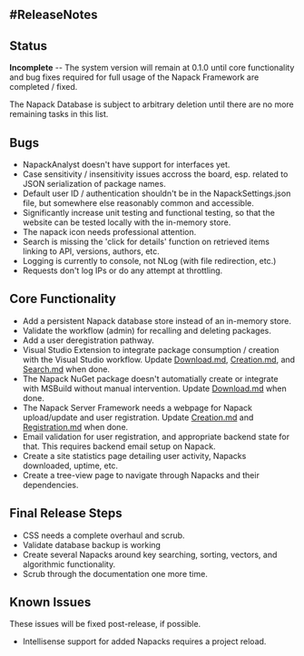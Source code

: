 #ReleaseNotes
-------------

Status
------
**Incomplete** -- The system version will remain at 0.1.0 until core functionality and bug fixes required for full usage of the Napack Framework are completed / fixed.

The Napack Database is subject to arbitrary deletion until there are no more remaining tasks in this list.

Bugs
----
* NapackAnalyst doesn't have support for interfaces yet.
* Case sensitivity / insensitivity issues accross the board, esp. related to JSON serialization of package names.
* Default user ID / authentication shouldn't be in the NapackSettings.json file, but somewhere else reasonably common and accessible.
* Significantly increase unit testing and functional testing, so that the website can be tested locally with the in-memory store.
* The napack icon needs professional attention.
* Search is missing the 'click for details' function on retrieved items linking to API, versions, authors, etc.
* Logging is currently to console, not NLog (with file redirection, etc.)
* Requests don't log IPs or do any attempt at throttling.

Core Functionality
------------------
* Add a persistent Napack database store instead of an in-memory store.
* Validate the workflow (admin) for recalling and deleting packages.
* Add a user deregistration pathway.
* Visual Studio Extension to integrate package consumption / creation with the Visual Studio workflow. Update [Download.md](./Download.md), [Creation.md](Creation.md), and [Search.md](./Search.md) when done.
* The Napack NuGet package doesn't automatially create or integrate with MSBuild without manual intervention. Update [Download.md](./Download.md) when done.
* The Napack Server Framework needs a webpage for Napack upload/update and user registration. Update [Creation.md](./Creation.md) and [Registration.md](Registration.md) when done.
* Email validation for user registration, and appropriate backend state for that. This requires backend email setup on Napack.
* Create a site statistics page detailing user activity, Napacks downloaded, uptime, etc.
* Create a tree-view page to navigate through Napacks and their dependencies.

Final Release Steps
-------------------
* CSS needs a complete overhaul and scrub.
* Validate database backup is working
* Create several Napacks around key searching, sorting, vectors, and algorithmic functionality.
* Scrub through the documentation one more time.

Known Issues
------------
These issues will be fixed post-release, if possible.
* Intellisense support for added Napacks requires a project reload.